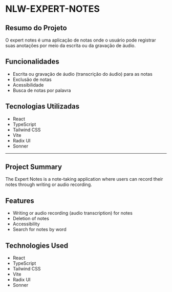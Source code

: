 # NLW-EXPERT-NOTES

## Resumo do Projeto

O expert notes é uma aplicação de notas onde o usuário pode registrar suas anotações por meio da escrita ou da gravação de áudio.

## Funcionalidades

- Escrita ou gravação de áudio (transcrição do áudio) para as notas
- Exclusão de notas
- Acessibilidade
- Busca de notas por palavra

## Tecnologias Utilizadas

- React
- TypeScript
- Tailwind CSS
- Vite
- Radix UI
- Sonner

---

## Project Summary

The Expert Notes is a note-taking application where users
can record their notes through writing or audio recording.

## Features

- Writing or audio recording (audio transcription) for notes
- Deletion of notes
- Accessibility
- Search for notes by word

## Technologies Used

- React
- TypeScript
- Tailwind CSS  
- Vite
- Radix UI
- Sonner
